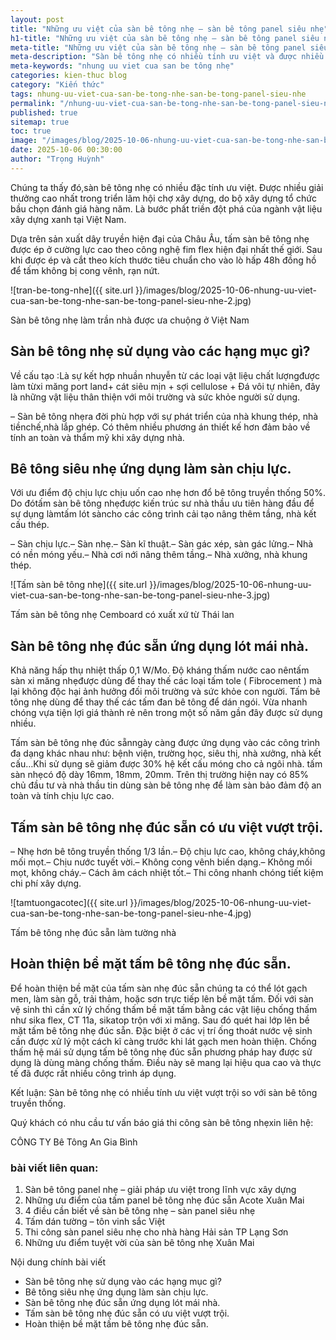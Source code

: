 ```yaml
---
layout: post
title: "Những ưu việt của sàn bê tông nhẹ – sàn bê tông panel siêu nhẹ"
h1-title: "Những ưu việt của sàn bê tông nhẹ – sàn bê tông panel siêu nhẹ"
meta-title: "Những ưu việt của sàn bê tông nhẹ – sàn bê tông panel siêu nhẹ"
meta-description: "Sàn bê tông nhẹ có nhiều tính ưu việt và được nhiều giải thưởng cao nhất trong triển lãm hội chợ do Bộ Xây dựng tổ chức bầu chọn đánh giá"
meta-keywords: "nhung uu viet cua san be tông nhẹ"
categories: kien-thuc blog
category: "Kiến thức"
tags: nhung-uu-viet-cua-san-be-tong-nhe-san-be-tong-panel-sieu-nhe
permalink: "/nhung-uu-viet-cua-san-be-tong-nhe-san-be-tong-panel-sieu-nhe.html"
published: true
sitemap: true
toc: true
image: "/images/blog/2025-10-06-nhung-uu-viet-cua-san-be-tong-nhe-san-be-tong-panel-sieu-nhe-1.jpg"
date: 2025-10-06 00:30:00
author: "Trọng Huỳnh"
---
```


Chúng ta thấy đó,sàn bê tông nhẹ có nhiều đặc tính ưu việt. Được nhiều giải thưởng cao nhất trong triển lãm hội chợ xây dựng, do bộ xây dựng tổ chức bầu chọn đánh giá hàng năm. Là bước phất triền đột phá của ngành vật liệu xây dựng xanh tại Việt Nam.

Dựa trên sản xuất dây truyền hiện đại của Châu Âu, tấm sàn bê tông nhẹ được ép ở cường lực cao theo công nghệ fim flex hiện đại nhất thế giới. Sau khi được ép và cắt theo kích thước tiêu chuẩn cho vào lò hấp 48h đồng hồ để tấm không bị cong vênh, rạn nứt.

![tran-be-tong-nhe]({{ site.url }}/images/blog/2025-10-06-nhung-uu-viet-cua-san-be-tong-nhe-san-be-tong-panel-sieu-nhe-2.jpg)

Sàn bê tông nhẹ làm trần nhà được ưa chuộng ở Việt Nam

## Sàn bê tông nhẹ sử dụng vào các hạng mục gì?

Về cấu tạo :Là sự kết hợp nhuần nhuyễn từ các loại vật liệu chất lượngđược làm từxi măng port land+ cát siêu mịn + sợi cellulose + Đá vôi tự nhiên, đây là những vật liệu thân thiện với môi trường và sức khỏe người sử dụng.

– Sàn bê tông nhẹra đời phù hợp với sự phát triển của nhà khung thép, nhà tiềnchế,nhà lắp ghép. Có thêm nhiều phương án thiết kế hơn đảm bảo về tính an toàn và thẩm mỹ khi xây dựng nhà.

## Bê tông siêu nhẹ ứng dụng làm sàn chịu lực.

Với ưu điểm độ chịu lực chịu uốn cao nhẹ hơn đổ bê tông truyền thống 50%. Do đótấm sàn bê tông nhẹđược kiến trúc sư nhà thầu ưu tiên hàng đầu để sự dụng làmtấm lót sàncho các công trình cải tạo nâng thêm tầng, nhà kết cấu thép.

– Sàn chịu lực.– Sàn nhẹ.– Sàn kĩ thuật.– Sàn gác xép, sàn gác lửng.– Nhà có nền móng yếu.– Nhà cơi nới nâng thêm tầng.– Nhà xưởng, nhà khung thép.

![Tấm sàn bê tông nhẹ]({{ site.url }}/images/blog/2025-10-06-nhung-uu-viet-cua-san-be-tong-nhe-san-be-tong-panel-sieu-nhe-3.jpg)

Tấm sàn bê tông nhẹ Cemboard có xuất xứ từ Thái lan

## Sàn bê tông nhẹ đúc sẵn ứng dụng lót mái nhà.

Khả năng hấp thụ nhiệt thấp 0,1 W/Mo. Độ kháng thấm nước cao nêntấm sàn xi măng nhẹđược dùng để thay thế các loại tấm tole ( Fibrocement ) mà lại không độc hại ảnh hưởng đối môi trường và sức khỏe con người. Tấm bê tông nhẹ dùng để thay thế các tấm đan bê tông để dán ngói. Vừa nhanh chóng vựa tiện lợi giá thành rẻ nên trong một số năm gần đây được sử dụng nhiều.

Tấm sàn bê tông nhẹ đúc sẵnngày càng được ứng dụng vào các công trình đa dạng khác nhau như: bệnh viện, trường học, siêu thị, nhà xưởng, nhà kết cấu…Khi sử dụng sẽ giảm được 30% hệ kết cấu móng cho cả ngôi nhà. tấm sàn nhẹcó độ dày 16mm, 18mm, 20mm. Trên thị trường hiện nay có 85% chủ đầu tư và nhà thầu tin dùng sàn bê tông nhẹ để làm sàn bảo đảm độ an toàn và tính chịu lực cao.

## Tấm sàn bê tông nhẹ đúc sẵn có ưu việt vượt trội.

– Nhẹ hơn bê tông truyền thống 1/3 lần.– Độ chịu lực cao, không cháy,không mối mọt.– Chịu nước tuyết vời.– Không cong vênh biến dạng.– Không mối mọt, không cháy.– Cách âm cách nhiệt tốt.– Thi công nhanh chóng tiết kiệm chi phí xây dựng.

![tamtuongacotec]({{ site.url }}/images/blog/2025-10-06-nhung-uu-viet-cua-san-be-tong-nhe-san-be-tong-panel-sieu-nhe-4.jpg)

Tấm bê tông nhẹ đúc sẵn làm tường nhà

## Hoàn thiện bề mặt tấm bê tông nhẹ đúc sẵn.

Để hoàn thiện bề mặt của tấm sàn nhẹ đúc sẵn chúng ta có thể lót gạch men, làm sàn gỗ, trải thảm, hoặc sơn trực tiếp lên bề mặt tấm. Đối với sàn vệ sinh thì cần xử lý chống thấm bề mặt tấm bằng các vật liệu chống thấm như sika flex, CT 11a, sikatop trộn với xi măng. Sau đó quét hai lớp lên bề mặt tấm bê tông nhẹ đúc sẵn. Đặc biệt ở các vị trí ống thoát nước vệ sinh cần được xử lý một cách kĩ càng trước khi lát gạch men hoàn thiện. Chống thấm hệ mái sử dụng tấm bê tông nhẹ đúc sẵn phương pháp hay được sử dụng là dùng màng chống thấm. Điều này sẽ mang lại hiệu qua cao và thực tế đã được rất nhiều công trình áp dụng.

Kết luận: Sàn bê tông nhẹ có nhiều tính ưu việt vượt trội so với sàn bê tông truyền thống.

Quý khách có nhu cầu tư vấn báo giá thi công sàn bê tông nhẹxin liên hệ:

CÔNG TY Bê Tông An Gia Bình

### bài viết liên quan:

1. Sàn bê tông panel nhẹ – giải pháp ưu việt trong lĩnh vực xây dựng
2. Những ưu điểm của tấm panel bê tông nhẹ đúc sẵn Acote Xuân Mai
3. 4 điều cần biết về sàn bê tông nhẹ – sàn panel siêu nhẹ
4. Tấm dán tường – tôn vinh sắc Việt
5. Thi công sàn panel siêu nhẹ cho nhà hàng Hải sản TP Lạng Sơn
6. Những ưu điểm tuyệt vời của sàn bê tông nhẹ Xuân Mai

Nội dung chính bài viết

- Sàn bê tông nhẹ sử dụng vào các hạng mục gì?
- Bê tông siêu nhẹ ứng dụng làm sàn chịu lực.
- Sàn bê tông nhẹ đúc sẵn ứng dụng lót mái nhà.
- Tấm sàn bê tông nhẹ đúc sẵn có ưu việt vượt trội.
- Hoàn thiện bề mặt tấm bê tông nhẹ đúc sẵn.